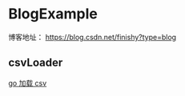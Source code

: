 # BlogExample
博客地址： https://blog.csdn.net/finishy?type=blog

## csvLoader
[go 加载 csv](https://blog.csdn.net/finishy/article/details/122391592)
